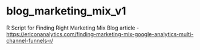 # blog_marketing_mix_v1

R Script for Finding Right Marketing Mix Blog article - https://ericonanalytics.com/finding-marketing-mix-google-analytics-multi-channel-funnels-r/
